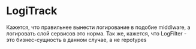 # LogiTrack

Кажется, что правильнее вынести логирование в подобие middlware, а логировать слой сервисов это норма.
Так же, кажется, что LogFilter - это бизнес-сущность в данном случае, а не repotypes
